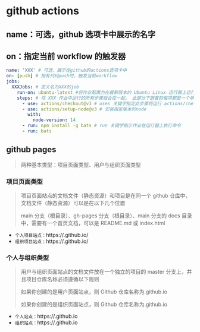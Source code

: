 # github actions

## name：可选，github 选项卡中展示的名字

## on：指定当前 workflow 的触发器

```yaml
name: 'XXX' # 可选，展示在github的actions选项卡中
on: [push] # 指有代码push时，触发当前workflow
jobs:
  XXXJobs: # 定义名为XXX的job
    run-on: ubuntu-latest #将作业配置为在最新版本的 Ubuntu Linux 运行器上运行
    steps: # 将 XXX 作业中运行的所有步骤组合在一起。 此部分下嵌套的每项都是一个单独的操作或 shell 脚本。
      - use: actions/checkout@v3 # uses 关键字指定此步骤将运行 actions/checkout 操作
      - use: actions/setup-node@v3 # 安装指定版本的node
        with:
          node-version: 14
      - run: npm install -g bats # run 关键字指示作业在运行器上执行命令
      - run: bats
```

## github pages

> 两种基本类型：项目页面类型、用户与组织页面类型

### 项目页面类型

> 项目页面站点的文档文件（静态资源）和项目是在同一个 github 仓库中，文档文件（静态资源）可以是在以下几个位置
>
> main 分支（根目录）、gh-pages 分支（根目录）、main 分支的 docs 目录中，需要有一个首页文档，可以是 README.md 或 index.html

- `个人项目站点：`https://<usename>.github.io/<projectname>
- `组织项目站点：`https://<orgname>.github.io/<projectname>

### 个人与组织类型

> 用户与组织页面站点的文档文件放在一个独立的项目的 master 分支上，并且项目仓库名称必须遵循以下规则
>
> 如果你创建的是用户页面站点，则 Github 仓库名称为<username>.github.io
>
> 如果你创建的是组织页面站点，则 Github 仓库名称为<orgname>.github.io

- `个人站点：`https://<usename>.github.io
- `组织站点：`https://<orgname>.github.io
